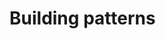 # Building patterns

<f-scene grid> 
    <f-repeat-hex step="1">
    <f-repeat-slice :count="3" r="3">
      <f-group slot-scope="data2">
        <f-circle
          x="0.1"
          y="0.25"
          :r="0.46"
          :fill="color('orange')"
        />
      </f-group>
    </f-repeat-slice>
  </f-repeat-hex>
</f-scene>